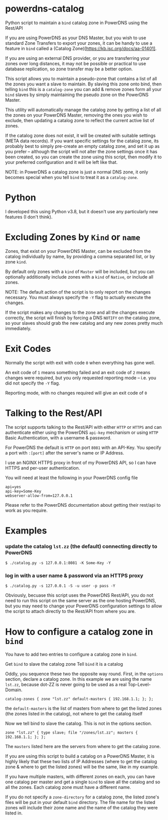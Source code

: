 # powerdns-catalog
Python script to maintain a `bind` catalog zone in PowerDNS using the Rest/API

If you are using PowerDNS as your DNS Master, but you wish to use standard Zone Transfers to export your zones, it can be handy to use a feature in `bind` called a (Catalog Zone)[https://kb.isc.org/docs/aa-01401].

If you are using an external DNS provider, or you are transferring your zones over long distances, it may not be possible or practical to use database replication, so zone transfer may be a better option.

This script allows you to maintain a pseudo-zone that contains a list of all the zones you want a slave to maintain. By slaving this zone onto bind, then telling `bind` this is a `catalog-zone` you can add & remove zones form all your `bind` slaves by simply maintaining the pseudo zone on the PowerDNS Master.

This utility will automatically manage the catalog zone by getting a list of all the zones on your PowerDNS Master, removing the ones you wish to exclude, then updating a catalog zone to reflect the current active list of zones.

If the catalog zone does not exist, it will be created with suitable settings (META data records). If you want specific settings for the catalog zone, its probably best to simply pre-create an empty catalog zone, and set it up as you prefer – although the script will not alter the zone settings once it has been created, so you can create the zone using this script, then modify it to your preferred configuration and it will be left like that.

NOTE: in PowerDNS a catalog zone is just a normal DNS zone, it only becomes special when you tell `bind` to treat it as a `catalog-zone`.


# Python

I developed this using Python v3.8, but it doesn't use any particularly new features (I don't think).



# Excluding Zones by `Kind` or `name`

Zones, that exist on your PowerDNS Master, can be excluded from the catalog individually by name, by providing a comma separated list, or by zone `kind`.

By default only zones with a `kind` of `Master` will be included, but you can optionally additionally include zones with a `kind` of `Native`, or include all zones.



NOTE: The default action of the script is to only report on the changes necessary. You must always specify the `-Y` flag to actually execute the changes.

If the script makes any changes to the zone and all the changes execute correctly, the script will finish by forcing a DNS `NOTIFY` on the catalog zone, so your slaves should grab the new catalog and any new zones pretty much immediately.



# Exit Codes

Normally the script with exit with code `0` when everything has gone well. 

An exit code of `1` means something failed and an exit code of `2` means changes were required, but you only requested reporting mode – i.e. you did not specify the `-Y` flag.

Reporting mode, with no changes required will give an exit code of `0`



# Talking to the Rest/API

The script supports talking to the Rest/API with either `HTTP` or `HTTPS` and can authenticate either using the PowerDNS `api-key` mechanism or using `HTTP` Basic Authentication, with a username & password.

For PowerDNS the default is `HTTP` on port `8081` with an API-Key. You specify a port with `:[port]` after the server's name or IP Address.

I use an NGINX HTTPS proxy in front of my PowerDNS API, so I can have HTTPS and per-user authentication.

You will need at least the following in your PowerDNS config file

	api=yes
	api-key=Some-Key
	webserver-allow-from=127.0.0.1

Please refer to the PowerDNS documentation about getting their rest/api to work as you require.


# Examples

### update the catalog `lst.zz` (the default) connecting directly to PowerDNS
	$ ./catalog.py -s 127.0.0.1:8081 -K Some-Key -Y

### log in with a user name & password via an HTTPS proxy
	$ ./catalog.py -s 127.0.0.1 -S -u user -p pass -Y


Obviously, becuase this script uses the PowerDNS Rest/API, you do not need to run this script
on the same server as the one hosting PowerDNS, but you may need to change your PowerDNS
configuration settings to allow the script to attach directly to the Rest/API from where you are.


# How to configure a catalog zone in `bind`

You have to add two entries to configure a catalog zone in `bind`.

Get `bind` to slave the catalog zone
Tell `bind` it is a catalog

Oddly, you sequence these two the opposite way round. First, in the `options` section, declare a catalog zone. In this example we are using the name `lst.zz`, because dot-ZZ is never going to be used as a real Top-Level-Domain.

	catalog-zones { zone "lst.zz" default-masters { 192.168.1.1; }; };

the `default-masters` is the list of masters from where to get the listed zones (the zones listed in the catalog), not where to get the catalog itself

Now we tell bind to slave the catalog. This is not in the options section.

	zone "lst.zz" { type slave; file "/zones/lst.zz"; masters { 192.168.1.1; }; };

The `masters` listed here are the servers from where to get the catalog zone. 

If you are using this script to build a catalog on a PowerDNS Master, it is highly likely that these two lists of IP Addresses (where to get the catalog zone & where to get the listed zones) will be the same, like in my example.

If you have multiple masters, with different zones on each, you can have one catalog per master and get a single `bind` to slave all the catalog and so all the zones. Each catalog zone must have a different name.

If you do not specify a `zone-directory` for a catalog zone, the listed zone's files will be put in your default `bind` directory. The file name for the listed zones will include their zone name and the name of the catalog they were listed in.

